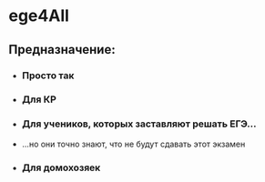 # ege4All
## Предназначение:
- ### Просто так
- ### Для КР
- ### Для учеников, которых заставляют решать ЕГЭ...
 - ...но они точно знают, что не будут сдавать этот экзамен
- ### Для домохозяек
